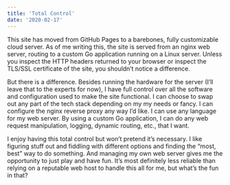 ```yaml
---
title: 'Total Control'
date: '2020-02-17'
---
```

This site has moved from GitHub Pages to a barebones, fully customizable cloud server. As of me writing this, the site is served from an nginx web server, routing to a custom Go application running on a Linux server. Unless you inspect the HTTP headers returned to your browser or inspect the TLS/SSL certificate of the site, you shouldn’t notice a difference.

But there is a difference. Besides running the hardware for the server (I’ll leave that to the experts for now), I have full control over all the software and configuration used to make the site functional. I can choose to swap out any part of the tech stack depending on my my needs or fancy. I can configure the nginx reverse proxy any way I’d like. I can use any language for my web server. By using a custom Go application, I can do any web request manipulation, logging, dynamic routing, etc., that I want.

I enjoy having this total control but won’t pretend it’s necessary. I like figuring stuff out and fiddling with different options and finding the “most, best” way to do something. And managing my own web server gives me the opportunity to just play and have fun. It’s most definitely less reliable than relying on a reputable web host to handle this all for me, but what’s the fun in that?